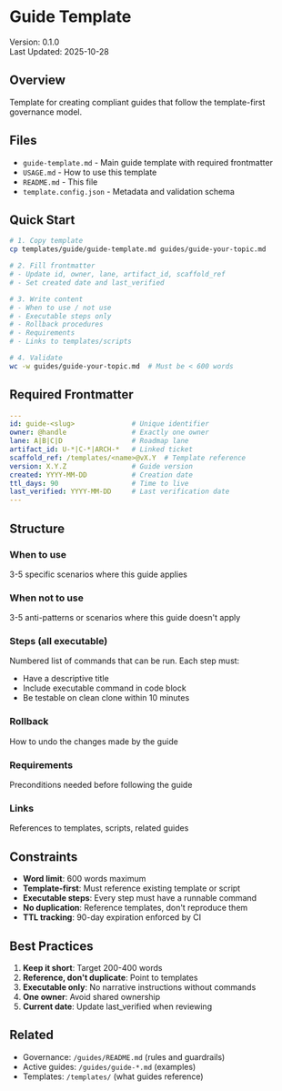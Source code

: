 # Guide Template

Version: 0.1.0  
Last Updated: 2025-10-28

## Overview

Template for creating compliant guides that follow the template-first governance model.

## Files

- `guide-template.md` - Main guide template with required frontmatter
- `USAGE.md` - How to use this template
- `README.md` - This file
- `template.config.json` - Metadata and validation schema

## Quick Start

```bash
# 1. Copy template
cp templates/guide/guide-template.md guides/guide-your-topic.md

# 2. Fill frontmatter
# - Update id, owner, lane, artifact_id, scaffold_ref
# - Set created date and last_verified

# 3. Write content
# - When to use / not use
# - Executable steps only
# - Rollback procedures
# - Requirements
# - Links to templates/scripts

# 4. Validate
wc -w guides/guide-your-topic.md  # Must be < 600 words
```

## Required Frontmatter

```yaml
---
id: guide-<slug>              # Unique identifier
owner: @handle                # Exactly one owner
lane: A|B|C|D                 # Roadmap lane
artifact_id: U-*|C-*|ARCH-*   # Linked ticket
scaffold_ref: /templates/<name>@vX.Y  # Template reference
version: X.Y.Z                # Guide version
created: YYYY-MM-DD           # Creation date
ttl_days: 90                  # Time to live
last_verified: YYYY-MM-DD     # Last verification date
---
```

## Structure

### When to use

3-5 specific scenarios where this guide applies

### When not to use

3-5 anti-patterns or scenarios where this guide doesn't apply

### Steps (all executable)

Numbered list of commands that can be run. Each step must:

- Have a descriptive title
- Include executable command in code block
- Be testable on clean clone within 10 minutes

### Rollback

How to undo the changes made by the guide

### Requirements

Preconditions needed before following the guide

### Links

References to templates, scripts, related guides

## Constraints

- **Word limit**: 600 words maximum
- **Template-first**: Must reference existing template or script
- **Executable steps**: Every step must have a runnable command
- **No duplication**: Reference templates, don't reproduce them
- **TTL tracking**: 90-day expiration enforced by CI

## Best Practices

1. **Keep it short**: Target 200-400 words
2. **Reference, don't duplicate**: Point to templates
3. **Executable only**: No narrative instructions without commands
4. **One owner**: Avoid shared ownership
5. **Current date**: Update last_verified when reviewing

## Related

- Governance: `/guides/README.md` (rules and guardrails)
- Active guides: `/guides/guide-*.md` (examples)
- Templates: `/templates/` (what guides reference)
